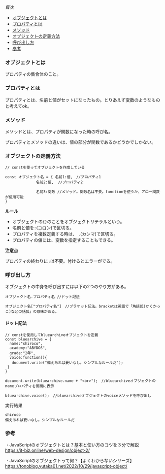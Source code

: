 *目次*
* [オブジェクトとは](#オブジェクトとは)
* [プロパティとは](#プロパティとは)
* [メソッド](#メソッド)
* [オブジェクトの定義方法](#オブジェクトの定義方法)
* [呼び出し方](#呼び出し方)
* [参考](#参考)

### オブジェクトとは

プロパティの集合体のこと。

### プロパティとは

プロパティとは、名前と値がセットになったもの。とりあえず変数のようなものと考えてok。

### メソッド

メソッドとは、プロパティが関数になった時の呼び名。

プロパティとメソッドの違いは、値の部分が関数であるかどうかでしかない。

### オブジェクトの定義方法

```
// constを使ってオブジェクトを作成している

const オブジェクト名 = { 名前1:値,　//プロパティ1　
              名前2:値,  //プロパティ2

              名前3:関数 //メソッド。関数名は不要。functionを使うか、アロー関数が使用可能
}
```

**ルール**

* オブジェクトの`{}`のことをオブジェクトリテラルという。
* 名前と値を`:`(コロン)で区切る。
* プロパティを複数定義する時は、 `,`(カンマ)で区切る。
* プロパティの値には、変数を指定することもできる。

**注意点**

プロパティの終わりに`;`は不要。付けるとエラーがでる。

### 呼び出し方

オブジェクトの中身を呼び出すには以下の2つのやり方がある。

```
オブジェクト名.プロパティ名 //ドット記法

オブジェクト名["プロパティ名"]　//ブラケット記法。bracketは英語で「角括弧(かくかっこ)などの括弧」の意味がある。
```

#### ドット記法

```
// constを使用してbluearchiveオブジェクトを定義
const bluearchive = {
  name:"shiroco",
  academy:"ABYDOS",
  grade:"2年",
  voice:function(){
   document.write("備えあれば憂いなし。シンプルなルールだ");
 } 
}

document.write(bluearchive.name + "<br>");　//bluearchiveオブジェクトのnameプロパティを画面に表示

bluearchive.voice();　//bluearchiveオブジェクトのvoiceメソッドを呼び出し
```

実行結果
```
shiroco
備えあれば憂いなし。シンプルなルールだ 
```

### 参考
・JavaScriptのオブジェクトとは？基本と使い方のコツを３分で解説  
https://it-biz.online/web-design/object-2/

・JavaScriptのオブジェクトって何？【よくわからないシリーズ】  
https://tonoblog.yutaka01.net/2022/10/29/javascript-object/
